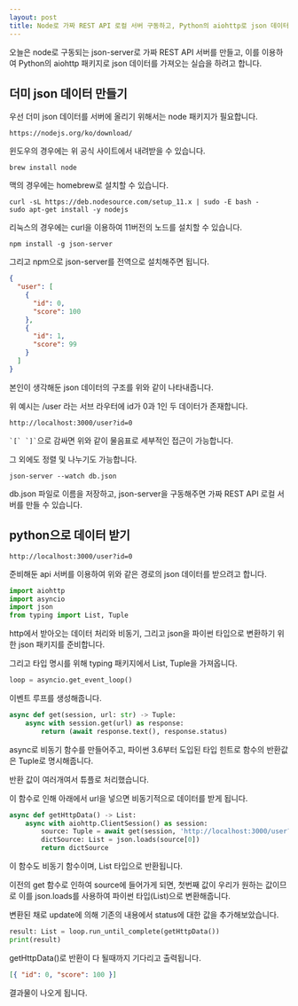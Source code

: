 ```yaml
---
layout: post
title: Node로 가짜 REST API 로컬 서버 구동하고, Python의 aiohttp로 json 데이터 받아오기
---
```


오늘은 node로 구동되는 json-server로 가짜 REST API 서버를 만들고, 이를 이용하여 Python의 aiohttp 패키지로 json 데이터를 가져오는 실습을 하려고 합니다.

## 더미 json 데이터 만들기

우선 더미 json 데이터를 서버에 올리기 위해서는 node 패키지가 필요합니다.

```
https://nodejs.org/ko/download/
```

윈도우의 경우에는 위 공식 사이트에서 내려받을 수 있습니다.

```
brew install node
```

맥의 경우에는 homebrew로 설치할 수 있습니다.

```
curl -sL https://deb.nodesource.com/setup_11.x | sudo -E bash -
sudo apt-get install -y nodejs
```

리눅스의 경우에는 curl을 이용하여 11버전의 노드를 설치할 수 있습니다.

```
npm install -g json-server
```

그리고 npm으로 json-server를 전역으로 설치해주면 됩니다.

```json
{
  "user": [
    {
      "id": 0,
      "score": 100
    },
    {
      "id": 1,
      "score": 99
    }
  ]
}
```

본인이 생각해둔 json 데이터의 구조를 위와 같이 나타내줍니다.

위 예시는 /user 라는 서브 라우터에 id가 0과 1인 두 데이터가 존재합니다.

```
http://localhost:3000/user?id=0
```

`` `[` `]` ``으로 감싸면 위와 같이 물음표로 세부적인 접근이 가능합니다.

그 외에도 정렬 및 나누기도 가능합니다.

```
json-server --watch db.json
```

db.json 파일로 이름을 저장하고, json-server을 구동해주면 가짜 REST API 로컬 서버를 만들 수 있습니다.

## python으로 데이터 받기

```
http://localhost:3000/user?id=0
```

준비해둔 api 서버를 이용하여 위와 같은 경로의 json 데이터를 받으려고 합니다.

```python
import aiohttp
import asyncio
import json
from typing import List, Tuple
```

http에서 받아오는 데이터 처리와 비동기, 그리고 json을 파이썬 타입으로 변환하기 위한 json 패키지를 준비합니다.

그리고 타입 명시를 위해 typing 패키지에서 List, Tuple을 가져옵니다.

```python
loop = asyncio.get_event_loop()
```

이벤트 루프를 생성해줍니다.

```python
async def get(session, url: str) -> Tuple:
    async with session.get(url) as response:
        return (await response.text(), response.status)
```

async로 비동기 함수를 만들어주고, 파이썬 3.6부터 도입된 타입 힌트로 함수의 반환값은 Tuple로 명시해줍니다.

반환 값이 여러개여서 튜플로 처리했습니다.

이 함수로 인해 아래에서 url을 넣으면 비동기적으로 데이터를 받게 됩니다.

```python
async def getHttpData() -> List:
    async with aiohttp.ClientSession() as session:
        source: Tuple = await get(session, 'http://localhost:3000/user?id=0')
        dictSource: List = json.loads(source[0])
        return dictSource
```

이 함수도 비동기 함수이며, List 타입으로 반환됩니다.

이전의 get 함수로 인하여 source에 들어가게 되면, 첫번째 값이 우리가 원하는 값이므로 이를 json.loads를 사용하여 파이썬 타입(List)으로 변환해줍니다.

변환된 채로 update에 의해 기존의 내용에서 status에 대한 값을 추가해보았습니다.

```python
result: List = loop.run_until_complete(getHttpData())
print(result)
```

getHttpData()로 반환이 다 될때까지 기다리고 출력됩니다.

```json
[{ "id": 0, "score": 100 }]
```

결과물이 나오게 됩니다.

